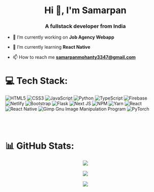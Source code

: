 <h1 align="center">Hi 👋, I'm Samarpan</h1>
<h3 align="center">A fullstack developer from India</h3>

- 🔭 I’m currently working on **Job Agency Webapp**

- 🌱 I’m currently learning **React Native**

- 📫 How to reach me **samarpanmohanty3347@gmail.com**



# 💻 Tech Stack:
![HTML5](https://img.shields.io/badge/html5-%23E34F26.svg?style=for-the-badge&logo=html5&logoColor=white) ![CSS3](https://img.shields.io/badge/css3-%231572B6.svg?style=for-the-badge&logo=css3&logoColor=white)  ![JavaScript](https://img.shields.io/badge/javascript-%23323330.svg?style=for-the-badge&logo=javascript&logoColor=%23F7DF1E) ![Python](https://img.shields.io/badge/python-3670A0?style=for-the-badge&logo=python&logoColor=ffdd54) ![TypeScript](https://img.shields.io/badge/typescript-%23007ACC.svg?style=for-the-badge&logo=typescript&logoColor=white) ![Firebase](https://img.shields.io/badge/firebase-%23039BE5.svg?style=for-the-badge&logo=firebase) ![Netlify](https://img.shields.io/badge/netlify-%23000000.svg?style=for-the-badge&logo=netlify&logoColor=#00C7B7) ![Bootstrap](https://img.shields.io/badge/bootstrap-%23563D7C.svg?style=for-the-badge&logo=bootstrap&logoColor=white) ![Flask](https://img.shields.io/badge/flask-%23000.svg?style=for-the-badge&logo=flask&logoColor=white) ![Next JS](https://img.shields.io/badge/Next-black?style=for-the-badge&logo=next.js&logoColor=white) ![NPM](https://img.shields.io/badge/NPM-%23000000.svg?style=for-the-badge&logo=npm&logoColor=white) ![Yarn](https://img.shields.io/badge/yarn-%232C8EBB.svg?style=for-the-badge&logo=yarn&logoColor=white) ![React](https://img.shields.io/badge/react-%2320232a.svg?style=for-the-badge&logo=react&logoColor=%2361DAFB) ![React Native](https://img.shields.io/badge/react_native-%2320232a.svg?style=for-the-badge&logo=react&logoColor=%2361DAFB) ![Gimp Gnu Image Manipulation Program](https://img.shields.io/badge/Gimp-657D8B?style=for-the-badge&logo=gimp&logoColor=FFFFFF) ![PyTorch](https://img.shields.io/badge/PyTorch-%23EE4C2C.svg?style=for-the-badge&logo=PyTorch&logoColor=white)

<br/>
<br/>

# 📊 GitHub Stats:
<div align="center">
<a href="https://github.com/Samarpan1122/github-readme-stats">
  <img align="center" src="https://github-readme-stats-dun-xi.vercel.app/api?username=Samarpan1122&&show_icons=true&count_private=true&theme=synthwave" />
</a>
</div>
<br/>
<div align="center">
<a href="https://github.com/Samarpan1122/github-readme-stats">
  <img align="center" src="https://github-readme-stats-dun-xi.vercel.app/api/top-langs/?username=Samarpan1122&&hide_progress=true&&langs_count=7&count_private=true&hide=CMake,WebAssembly,PureBasic,C,c%2B%2B,swift,kotlin&theme=dark&exclude_repo=configs,dotfiles"/>
</a>
</div>
<br/>
<div align="center">
<img src="https://komarev.com/ghpvc/?username=Samarpan1122"/>
</div>


